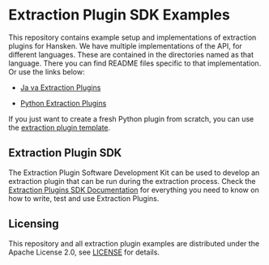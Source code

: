 # Extraction Plugin SDK Examples

This repository contains example setup and implementations of extraction plugins for Hansken. We have multiple
implementations of the API, for different languages. These are contained in the directories named as that language.
There you can find README files specific to that implementation. Or use the links below:

* [Ja va Extraction Plugins](java/README.md)

* [Python Extraction Plugins](python/README.md)

If you just want to create a fresh Python plugin from scratch, you can use the [extraction plugin template](https://github.com/NetherlandsForensicInstitute/hansken-extraction-plugin-template-python).

## Extraction Plugin SDK

The Extraction Plugin Software Development Kit can be used to develop an extraction plugin that can be run during the
extraction process. Check the 
[Extraction Plugins SDK Documentation](https://netherlandsforensicinstitute.github.io/hansken-extraction-plugin-sdk-documentation/latest/) 
for everything you need to know on how to write, test and use Extraction Plugins.


## Licensing

This repository and all extraction plugin examples are distributed under the Apache License 2.0, see [LICENSE](LICENSE) for details.
